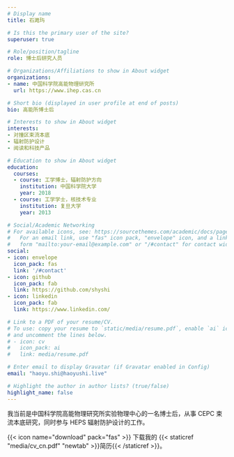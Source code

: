 ```yaml
---
# Display name
title: 石澔玙

# Is this the primary user of the site?
superuser: true

# Role/position/tagline
role: 博士后研究人员

# Organizations/Affiliations to show in About widget
organizations:
- name: 中国科学院高能物理研究所
  url: https://www.ihep.cas.cn

# Short bio (displayed in user profile at end of posts)
bio: 高能所博士后

# Interests to show in About widget
interests:
- 对撞区束流本底
- 辐射防护设计
- 阅读和科技产品

# Education to show in About widget
education:
  courses:
  - course: 工学博士，辐射防护方向
    institution: 中国科学院大学
    year: 2018
  - course: 工学学士，核技术专业
    institution: 复旦大学
    year: 2013

# Social/Academic Networking
# For available icons, see: https://sourcethemes.com/academic/docs/page-builder/#icons
#   For an email link, use "fas" icon pack, "envelope" icon, and a link in the
#   form "mailto:your-email@example.com" or "/#contact" for contact widget.
social:
- icon: envelope
  icon_pack: fas
  link: '/#contact'
- icon: github
  icon_pack: fab
  link: https://github.com/shyshi
- icon: linkedin
  icon_pack: fab
  link: https://www.linkedin.com/

# Link to a PDF of your resume/CV.
# To use: copy your resume to `static/media/resume.pdf`, enable `ai` icons in `params.toml`, 
# and uncomment the lines below.
# - icon: cv
#   icon_pack: ai
#   link: media/resume.pdf

# Enter email to display Gravatar (if Gravatar enabled in Config)
email: "haoyu.shi@haoyushi.live"

# Highlight the author in author lists? (true/false)
highlight_name: false
---
```


我当前是中国科学院高能物理研究所实验物理中心的一名博士后，从事 CEPC 束流本底研究，同时参与 HEPS 辐射防护设计的工作。

{{< icon name="download" pack="fas" >}} 下载我的 {{< staticref "media/cv_cn.pdf" "newtab" >}}简历{{< /staticref >}}。
